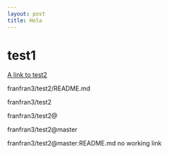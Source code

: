 ```yaml
---
layout: post
title: Hola
---
```


# test1

[A link to test2](//github.com/franfran3/test2)

franfran3/test2/README.md

franfran3/test2

franfran3/test2@

franfran3/test2@master

franfran3/test2@master:README.md
no working link
